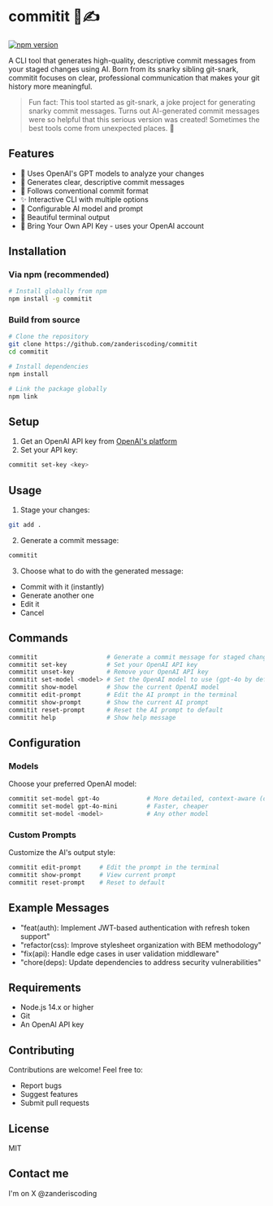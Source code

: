 # commitit 🤖✍️

[![npm version](https://badge.fury.io/js/commitit.svg)](https://www.npmjs.com/package/commitit)

A CLI tool that generates high-quality, descriptive commit messages from your staged changes using AI. Born from its snarky sibling git-snark, commitit focuses on clear, professional communication that makes your git history more meaningful.

> Fun fact: This tool started as git-snark, a joke project for generating snarky commit messages. Turns out AI-generated commit messages were so helpful that this serious version was created! Sometimes the best tools come from unexpected places. 🚀

## Features

- 🤖 Uses OpenAI's GPT models to analyze your changes
- 📝 Generates clear, descriptive commit messages
- 🎯 Follows conventional commit format
- ✨ Interactive CLI with multiple options
- 🔧 Configurable AI model and prompt
- 🎨 Beautiful terminal output
- 🔑 Bring Your Own API Key - uses your OpenAI account

## Installation

### Via npm (recommended)

```bash
# Install globally from npm
npm install -g commitit
```

### Build from source

```bash
# Clone the repository
git clone https://github.com/zanderiscoding/commitit
cd commitit

# Install dependencies
npm install

# Link the package globally
npm link
```

## Setup

1. Get an OpenAI API key from [OpenAI's platform](https://platform.openai.com/api-keys)
2. Set your API key:
```bash
commitit set-key <key>
```

## Usage

1. Stage your changes:
```bash
git add .
```

2. Generate a commit message:
```bash
commitit
```

3. Choose what to do with the generated message:
- Commit with it (instantly)
- Generate another one
- Edit it
- Cancel

## Commands

```bash
commitit                   # Generate a commit message for staged changes
commitit set-key           # Set your OpenAI API key
commitit unset-key         # Remove your OpenAI API key
commitit set-model <model> # Set the OpenAI model to use (gpt-4o by default)
commitit show-model        # Show the current OpenAI model
commitit edit-prompt       # Edit the AI prompt in the terminal
commitit show-prompt       # Show the current AI prompt
commitit reset-prompt      # Reset the AI prompt to default
commitit help              # Show help message
```

## Configuration

### Models
Choose your preferred OpenAI model:
```bash
commitit set-model gpt-4o             # More detailed, context-aware (default)
commitit set-model gpt-4o-mini        # Faster, cheaper
commitit set-model <model>            # Any other model
```

### Custom Prompts
Customize the AI's output style:
```bash
commitit edit-prompt     # Edit the prompt in the terminal
commitit show-prompt     # View current prompt
commitit reset-prompt    # Reset to default
```

## Example Messages

- "feat(auth): Implement JWT-based authentication with refresh token support"
- "refactor(css): Improve stylesheet organization with BEM methodology"
- "fix(api): Handle edge cases in user validation middleware"
- "chore(deps): Update dependencies to address security vulnerabilities"

## Requirements

- Node.js 14.x or higher
- Git
- An OpenAI API key

## Contributing

Contributions are welcome! Feel free to:
- Report bugs
- Suggest features
- Submit pull requests

## License

MIT

## Contact me
I'm on X @zanderiscoding
